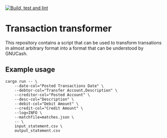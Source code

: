 [![Build, test and lint](https://github.com/MKolman/transaction-transformer/actions/workflows/build.yml/badge.svg)](https://github.com/MKolman/transaction-transformer/actions/workflows/build.yml)

# Transaction transformer

This repository contains a script that can be used to transform
transations in almost arbitrary format into a format that can be
understood by GNUCash.

## Example usage
```
cargo run -- \
    --date-col="Posted Transactions Date" \
    --debtor-col="Transfer Account,Description" \
    --creditor-col="Posted Account" \
    --desc-col="Description" \
    --debit-col="Debit Amount" \
    --credit-col="Credit Amount" \
    --log=INFO \
    --matchfile=matches.json \
    -- \
    input_statement.csv \
    output_statement.csv
```
